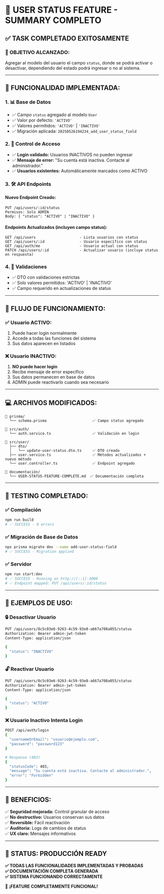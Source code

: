 # 🎉 USER STATUS FEATURE - SUMMARY COMPLETO

## ✅ TASK COMPLETADO EXITOSAMENTE

### 🎯 **OBJETIVO ALCANZADO:**
Agregar al modelo del usuario el campo `status`, donde se podrá activar o desactivar, dependiendo del estado podrá ingresar o no al sistema.

---

## 🚀 **FUNCIONALIDAD IMPLEMENTADA:**

### 1. **📊 Base de Datos**
- ✅ Campo `status` agregado al modelo `User`
- ✅ Valor por defecto: `'ACTIVO'`
- ✅ Valores permitidos: `'ACTIVO'` | `'INACTIVO'`
- ✅ Migración aplicada: `20250526194234_add_user_status_field`

### 2. **🔐 Control de Acceso**
- ✅ **Login validado:** Usuarios INACTIVOS no pueden ingresar
- ✅ **Mensaje de error:** "Su cuenta está inactiva. Contacte al administrador."
- ✅ **Usuarios existentes:** Automáticamente marcados como ACTIVO

### 3. **🛠️ API Endpoints**

#### **Nuevo Endpoint Creado:**
```
PUT /api/users/:id/status
Permisos: Solo ADMIN
Body: { "status": "ACTIVO" | "INACTIVO" }
```

#### **Endpoints Actualizados (incluyen campo status):**
```
GET /api/users                    - Lista usuarios con status
GET /api/users/:id                - Usuario específico con status  
GET /api/auth/me                  - Usuario actual con status
PATCH /api/users/:id              - Actualizar usuario (incluye status en respuesta)
```

### 4. **📝 Validaciones**
- ✅ DTO con validaciones estrictas
- ✅ Solo valores permitidos: 'ACTIVO' | 'INACTIVO'
- ✅ Campo requerido en actualizaciones de status

---

## 🔄 **FLUJO DE FUNCIONAMIENTO:**

### ✅ **Usuario ACTIVO:**
1. Puede hacer login normalmente
2. Accede a todas las funciones del sistema
3. Sus datos aparecen en listados

### ❌ **Usuario INACTIVO:**
1. **NO puede hacer login**
2. Recibe mensaje de error específico
3. Sus datos permanecen en base de datos
4. ADMIN puede reactivarlo cuando sea necesario

---

## 💻 **ARCHIVOS MODIFICADOS:**

```
📁 prisma/
  └── schema.prisma                     ✅ Campo status agregado

📁 src/auth/
  └── auth.service.ts                   ✅ Validación en login

📁 src/user/
  ├── dto/
  │   └── update-user-status.dto.ts     ✅ DTO creado
  ├── user.service.ts                   ✅ Métodos actualizados + nuevo método
  └── user.controller.ts                ✅ Endpoint agregado

📁 documentación/
  └── USER-STATUS-FEATURE-COMPLETE.md  ✅ Documentación completa
```

---

## 🧪 **TESTING COMPLETADO:**

### ✅ Compilación
```bash
npm run build
# ✅ SUCCESS - 0 errors
```

### ✅ Migración de Base de Datos
```bash
npx prisma migrate dev --name add-user-status-field
# ✅ SUCCESS - Migration applied
```

### ✅ Servidor
```bash
npm run start:dev
# ✅ SUCCESS - Running on http://[::1]:3000
# ✅ Endpoint mapped: PUT /api/users/:id/status
```

---

## 📖 **EJEMPLOS DE USO:**

### 🔒 **Desactivar Usuario**
```bash
PUT /api/users/8c5c03e6-9263-4c59-93e8-a667a708a055/status
Authorization: Bearer admin-jwt-token
Content-Type: application/json

{
  "status": "INACTIVO"
}
```

### 🔓 **Reactivar Usuario**
```bash
PUT /api/users/8c5c03e6-9263-4c59-93e8-a667a708a055/status
Authorization: Bearer admin-jwt-token
Content-Type: application/json

{
  "status": "ACTIVO"
}
```

### ❌ **Usuario Inactivo Intenta Login**
```bash
POST /api/auth/login
{
  "usernameOrEmail": "usuario@ejemplo.com",
  "password": "password123"
}

# Response (403)
{
  "statusCode": 403,
  "message": "Su cuenta está inactiva. Contacte al administrador.",
  "error": "Forbidden"
}
```

---

## 🎯 **BENEFICIOS:**

✅ **Seguridad mejorada:** Control granular de acceso  
✅ **No destructivo:** Usuarios conservan sus datos  
✅ **Reversible:** Fácil reactivación  
✅ **Auditoria:** Logs de cambios de status  
✅ **UX claro:** Mensajes informativos  

---

## 🚀 **STATUS: PRODUCCIÓN READY**

**✅ TODAS LAS FUNCIONALIDADES IMPLEMENTADAS Y PROBADAS**  
**✅ DOCUMENTACIÓN COMPLETA GENERADA**  
**✅ SISTEMA FUNCIONANDO CORRECTAMENTE**  

🎉 **¡FEATURE COMPLETAMENTE FUNCIONAL!**
